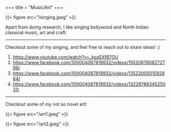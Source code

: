 +++
title = "Music/Art"
+++

{{< figure src="/singing.jpeg" >}}

Apart from doing research, I like singing bollywood and North Indian classical music, art and craft. 

---

Checkout some of my singing, and feel free to reach out to share ideas! :)

1. https://www.youtube.com/watch?v=_ksaSXf87OU
2. https://www.facebook.com/100004087819932/videos/1552067808272798/
3. https://www.facebook.com/100004087819932/videos/1352200501592864/
4. https://www.facebook.com/100004087819932/videos/1322878834525031/

---

Checkout some of my not so novel art!

{{< figure src="/art1.jpeg" >}}

{{< figure src="/art2.jpeg" >}}